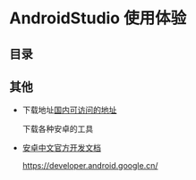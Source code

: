 # AndroidStudio 使用体验
## 目录

## 其他
- 下载地址[国内可访问的地址](https://www.androiddevtools.cn/)


    下载各种安卓的工具

- [安卓中文官方开发文档](https://developer.android.google.cn/)

    https://developer.android.google.cn/